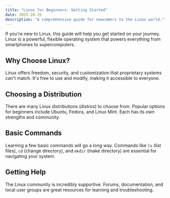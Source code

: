 ```yaml
---
title: "Linux for Beginners: Getting Started"
date: 2025-10-25
description: "A comprehensive guide for newcomers to the Linux world."
---
```


If you're new to Linux, this guide will help you get started on your journey. Linux is a powerful, flexible operating system that powers everything from smartphones to supercomputers.

## Why Choose Linux?

Linux offers freedom, security, and customization that proprietary systems can't match. It's free to use and modify, making it accessible to everyone.

## Choosing a Distribution

There are many Linux distributions (distros) to choose from. Popular options for beginners include Ubuntu, Fedora, and Linux Mint. Each has its own strengths and community.

## Basic Commands

Learning a few basic commands will go a long way. Commands like `ls` (list files), `cd` (change directory), and `mkdir` (make directory) are essential for navigating your system.

## Getting Help

The Linux community is incredibly supportive. Forums, documentation, and local user groups are great resources for learning and troubleshooting.
